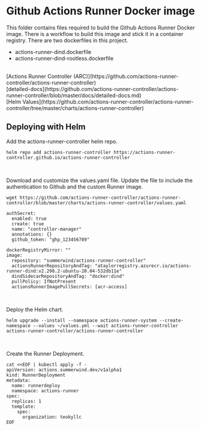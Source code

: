 # Github Actions Runner Docker image
This folder contains files required to build the Github Actions Runner Docker image.  There is a workflow to build this image and stick it in a container registry.  There are two dockerfiles in this project.<br>
* actions-runner-dind.dockerfile
* actions-runner-dind-rootless.dockerfile

<br>
[Actions Runner Controller (ARC)](https://github.com/actions-runner-controller/actions-runner-controller)<br>
[detailed-docs](https://github.com/actions-runner-controller/actions-runner-controller/blob/master/docs/detailed-docs.md)<br>
[Helm Values](https://github.com/actions-runner-controller/actions-runner-controller/tree/master/charts/actions-runner-controller)<br>


## Deploying with Helm
Add the actions-runner-controller helm repo.<br>
```
helm repo add actions-runner-controller https://actions-runner-controller.github.io/actions-runner-controller
```
<br>

Download and customize the values.yaml file.  Update the file to include the authentication to Github and the custom Runner image.<br>
```
wget https://github.com/actions-runner-controller/actions-runner-controller/blob/master/charts/actions-runner-controller/values.yaml

authSecret:
  enabled: true
  create: true
  name: "controller-manager"
  annotations: {}
  github_token: "ghp_123456789"

dockerRegistryMirror: ""
image:
  repository: "summerwind/actions-runner-controller"
  actionsRunnerRepositoryAndTag: "ataylorregistry.azurecr.io/actions-runner-dind:v2.298.2-ubuntu-20.04-532db11e"
  dindSidecarRepositoryAndTag: "docker:dind"
  pullPolicy: IfNotPresent
  actionsRunnerImagePullSecrets: [acr-access]
```
<br>


Deploy the Helm chart.<br>
```
helm upgrade --install --namespace actions-runner-system --create-namespace --values ~/values.yml --wait actions-runner-controller actions-runner-controller/actions-runner-controller
```
<br>

Create the Runner Deployment.<br>
```
cat <<EOF | kubectl apply -f -
apiVersion: actions.summerwind.dev/v1alpha1
kind: RunnerDeployment
metadata:
  name: runnerdeploy
  namespace: actions-runner
spec:
  replicas: 1
  template:
    spec:
      organization: teokyllc
EOF
```